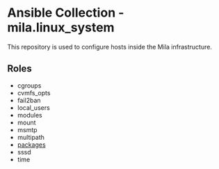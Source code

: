 # Ansible Collection - mila.linux_system

This repository is used to configure hosts inside the Mila infrastructure.

## Roles

* cgroups
* cvmfs_opts
* fail2ban
* local_users
* modules
* mount
* msmtp
* multipath
* [packages](roles/packages/README.md)
* sssd
* time
